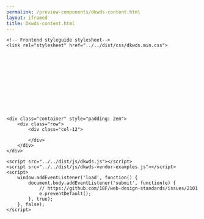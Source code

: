 ```yaml
--- 
permalink: /preview-components/dkwds-content.html
layout: iframed 
title: Dkwds-content.html
---
```

<!doctype html>

<html lang="da">

<head>
    <title>Dkwds Content: Default</title>
    <meta name="viewport" content="width=device-width, initial-scale=1.0">
    <!-- Vendor example stylesheets (Select2 and Datatables)-->
    <link rel="stylesheet" href="https://cdnjs.cloudflare.com/ajax/libs/select2/4.0.5/css/select2.css">
    <link rel="stylesheet" href="https://cdn.datatables.net/1.10.19/css/jquery.dataTables.min.css">
    <link rel="stylesheet" href="https://cdn.datatables.net/responsive/2.2.3/css/responsive.dataTables.min.css">
    <link rel="stylesheet" href="https://cdn.datatables.net/select/1.2.7/css/select.dataTables.min.css">

    <!-- Frontend styleguide stylesheet-->
    <link rel="stylesheet" href="../../dist/css/dkwds.min.css">
</head>

<body>
    <div class="hide-base-svg">
        <?xml version="1.0" encoding="UTF-8"?>
        <!DOCTYPE svg PUBLIC "-//W3C//DTD SVG 1.1//EN" "http://www.w3.org/Graphics/SVG/1.1/DTD/svg11.dtd"><svg xmlns="http://www.w3.org/2000/svg"><symbol id="add" viewBox="0 0 24 24"><path d="M0 0h24v24H0z" fill="none"/><path d="M13 7h-2v4H7v2h4v4h2v-4h4v-2h-4V7zm-1-5C6.48 2 2 6.48 2 12s4.48 10 10 10 10-4.48 10-10S17.52 2 12 2zm0 18c-4.41 0-8-3.59-8-8s3.59-8 8-8 8 3.59 8 8-3.59 8-8 8z"/></symbol><symbol id="alert-outline" viewBox="0 0 24 24"><path fill="currentColor" d="M12 2L1 21h22M12 6l7.53 13H4.47M11 10v4h2v-4m-2 6v2h2v-2"/></symbol><symbol id="angle-arrow-down-white" viewBox="0 0 24 24"><path fill="#fff" d="M7.41 8.58L12 13.17l4.59-4.59L18 10l-6 6-6-6 1.41-1.42z"/></symbol><symbol id="angle-arrow-down" viewBox="0 0 24 24"><path d="M7.41 8.58L12 13.17l4.59-4.59L18 10l-6 6-6-6 1.41-1.42z"/></symbol><symbol id="angle-arrow-up" viewBox="0 0 24 24"><path d="M7.41 15.41L12 10.83l4.59 4.58L18 14l-6-6-6 6 1.41 1.41z"/></symbol><symbol id="arrow-left" viewBox="0 0 24 24"><path d="M20 11v2H8l5.5 5.5-1.42 1.42L4.16 12l7.92-7.92L13.5 5.5 8 11h12z"/></symbol><symbol id="arrow-right" viewBox="0 0 24 24"><path d="M4 11v2h12l-5.5 5.5 1.42 1.42L19.84 12l-7.92-7.92L10.5 5.5 16 11H4z"/></symbol><symbol id="book-open" viewBox="0 0 24 24"><path d="M13 12h7v1.5h-7m0-4h7V11h-7m0 3.5h7V16h-7m8-12H3a2 2 0 0 0-2 2v13a2 2 0 0 0 2 2h18a2 2 0 0 0 2-2V6a2 2 0 0 0-2-2m0 15h-9V6h9"/></symbol><symbol id="calendar" viewBox="0 0 24 24"><path d="M19 19H5V8h14m-3-7v2H8V1H6v2H5c-1.11 0-2 .89-2 2v14a2 2 0 0 0 2 2h14a2 2 0 0 0 2-2V5a2 2 0 0 0-2-2h-1V1m-1 11h-5v5h5v-5z"/></symbol><symbol id="cash-multiple" viewBox="0 0 24 24"><path d="M5 6h18v12H5V6m9 3a3 3 0 0 1 3 3 3 3 0 0 1-3 3 3 3 0 0 1-3-3 3 3 0 0 1 3-3M9 8a2 2 0 0 1-2 2v4a2 2 0 0 1 2 2h10a2 2 0 0 1 2-2v-4a2 2 0 0 1-2-2H9m-8 2h2v10h16v2H1V10z"/></symbol><symbol id="check-box-checked" viewBox="0 0 24 24"><g fill="none" fill-rule="evenodd"><path d="M0 0h24v24H0z"/><path fill="#1A1A1A" d="M5 3h14a2 2 0 0 1 2 2v14a2 2 0 0 1-2 2H5a2 2 0 0 1-2-2V5a2 2 0 0 1 2-2zm12.293 4.293l-6.921 6.921-3.665-3.664-1.414 1.414 5.079 5.079 8.335-8.336-1.414-1.414z"/></g></symbol><symbol id="check-box-disabled" viewBox="0 0 24 24"><g fill="none" fill-rule="evenodd"><path d="M0 0h24v24H0z"/><rect width="16" height="16" x="4" y="4" fill="#F5F5F5" stroke="#BFBFBF" stroke-width="2" rx="2"/></g></symbol><symbol id="check-box-focus" viewBox="0 0 24 24"><g fill="none" fill-rule="evenodd"><path fill="#FEBB30" d="M0 0h24v24H0V0z"/><rect width="16" height="16" x="4" y="4" fill="#FFF" stroke="#1A1A1A" stroke-width="2" rx="2"/></g></symbol><symbol id="check-box-unchecked" viewBox="0 0 24 24"><g fill="none" fill-rule="evenodd"><path d="M0 0h24v24H0z"/><rect width="16" height="16" x="4" y="4" fill="#FFF" stroke="#1A1A1A" stroke-width="2" rx="2"/></g></symbol><symbol id="check-circle-outline" viewBox="0 0 24 24"><path d="M12 2a10 10 0 0 1 10 10 10 10 0 0 1-10 10A10 10 0 0 1 2 12 10 10 0 0 1 12 2m0 2a8 8 0 0 0-8 8 8 8 0 0 0 8 8 8 8 0 0 0 8-8 8 8 0 0 0-8-8m-1 12.5L6.5 12l1.41-1.41L11 13.67l5.59-5.58L18 9.5l-7 7z"/></symbol><symbol id="check" viewBox="0 0 24 24"><path d="M21 7L9 19l-5.5-5.5 1.41-1.41L9 16.17 19.59 5.59 21 7z"/></symbol><symbol id="checkbox-blank-outline" viewBox="0 0 24 24"><path d="M19 3H5c-1.11 0-2 .89-2 2v14a2 2 0 0 0 2 2h14a2 2 0 0 0 2-2V5a2 2 0 0 0-2-2m0 2v14H5V5h14z"/></symbol><symbol id="checkbox-marked" viewBox="0 0 24 24"><path d="M10 17l-5-5 1.41-1.42L10 14.17l7.59-7.59L19 8m0-5H5c-1.11 0-2 .89-2 2v14a2 2 0 0 0 2 2h14a2 2 0 0 0 2-2V5a2 2 0 0 0-2-2z"/></symbol><symbol id="chevron-left" viewBox="0 0 24 24"><path d="M15.41 16.58L10.83 12l4.58-4.59L14 6l-6 6 6 6 1.41-1.42z"/></symbol><symbol id="chevron-right" viewBox="0 0 24 24"><path d="M8.59 16.58L13.17 12 8.59 7.41 10 6l6 6-6 6-1.41-1.42z"/></symbol><symbol id="close-circle-outline" viewBox="0 0 24 24"><path d="M12 20c-4.41 0-8-3.59-8-8s3.59-8 8-8 8 3.59 8 8-3.59 8-8 8m0-18C6.47 2 2 6.47 2 12s4.47 10 10 10 10-4.47 10-10S17.53 2 12 2m2.59 6L12 10.59 9.41 8 8 9.41 10.59 12 8 14.59 9.41 16 12 13.41 14.59 16 16 14.59 13.41 12 16 9.41 14.59 8z"/></symbol><symbol id="close-circle" viewBox="0 0 24 24"><g fill="none" fill-rule="evenodd"><path d="M0 0h24v24H0z"/><path fill="#FFF" d="M13.414 12l2.314-2.314-1.414-1.414L12 10.586 9.686 8.272 8.272 9.686 10.586 12l-2.31 2.31 1.413 1.415L12 13.415l2.31 2.31 1.415-1.414L13.415 12zM12 19a7 7 0 1 1 0-14 7 7 0 0 1 0 14z"/></g></symbol><symbol id="close" viewBox="0 0 24 24"><path d="M19 6.41L17.59 5 12 10.59 6.41 5 5 6.41 10.59 12 5 17.59 6.41 19 12 13.41 17.59 19 19 17.59 13.41 12 19 6.41z"/></symbol><symbol id="content-save" viewBox="0 0 24 24"><path d="M15 9H5V5h10m-3 14a3 3 0 0 1-3-3 3 3 0 0 1 3-3 3 3 0 0 1 3 3 3 3 0 0 1-3 3m5-16H5a2 2 0 0 0-2 2v14a2 2 0 0 0 2 2h14a2 2 0 0 0 2-2V7l-4-4z"/></symbol><symbol id="delete-outline" viewBox="0 0 24 24"><path d="M6 19c0 1.1.9 2 2 2h8c1.1 0 2-.9 2-2V7H6v12zM8 9h8v10H8V9zm7.5-5l-1-1h-5l-1 1H5v2h14V4z"/><path fill="none" d="M0 0h24v24H0V0z"/></symbol><symbol id="delete" viewBox="0 0 24 24"><path fill="currentColor" d="M19 4h-3.5l-1-1h-5l-1 1H5v2h14M6 19a2 2 0 0 0 2 2h8a2 2 0 0 0 2-2V7H6v12z"/></symbol><symbol id="dots-vertical" viewBox="0 0 24 24"><path d="M12 16a2 2 0 0 1 2 2 2 2 0 0 1-2 2 2 2 0 0 1-2-2 2 2 0 0 1 2-2m0-6a2 2 0 0 1 2 2 2 2 0 0 1-2 2 2 2 0 0 1-2-2 2 2 0 0 1 2-2m0-6a2 2 0 0 1 2 2 2 2 0 0 1-2 2 2 2 0 0 1-2-2 2 2 0 0 1 2-2z"/></symbol><symbol id="download" viewBox="0 0 24 24"><path d="M19 12v7H5v-7H3v7c0 1.1.9 2 2 2h14c1.1 0 2-.9 2-2v-7h-2zm-6 .67l2.59-2.58L17 11.5l-5 5-5-5 1.41-1.41L11 12.67V3h2z"/><path fill="none" d="M0 0h24v24H0z"/></symbol><symbol id="error" viewBox="0 0 24 24"><path d="M12 20c-4.41 0-8-3.59-8-8s3.59-8 8-8 8 3.59 8 8-3.59 8-8 8m0-18C6.47 2 2 6.47 2 12s4.47 10 10 10 10-4.47 10-10S17.53 2 12 2m2.59 6L12 10.59 9.41 8 8 9.41 10.59 12 8 14.59 9.41 16 12 13.41 14.59 16 16 14.59 13.41 12 16 9.41 14.59 8z"/></symbol><symbol id="file-document-box" viewBox="0 0 24 24"><path d="M5 3c-1.11 0-2 .89-2 2v14c0 1.11.89 2 2 2h14c1.11 0 2-.89 2-2V5c0-1.11-.89-2-2-2H5m0 2h14v14H5V5m2 2v2h10V7H7m0 4v2h10v-2H7m0 4v2h7v-2H7z"/></symbol><symbol id="file" viewBox="0 0 24 24"><path fill="none" d="M0 0h24v24H0V0z"/><g><path d="M14 2H6c-1.1 0-1.99.9-1.99 2L4 20c0 1.1.89 2 1.99 2H18c1.1 0 2-.9 2-2V8l-6-6zM6 20V4h7v5h5v11H6z"/></g></symbol><symbol id="folder-multiple" viewBox="0 0 24 24"><path d="M22 4a2 2 0 0 1 2 2v10a2 2 0 0 1-2 2H6a2 2 0 0 1-2-2V4a2 2 0 0 1 2-2h6l2 2h8M2 6v14h18v2H2a2 2 0 0 1-2-2V6h2m4 0v10h16V6H6z"/></symbol><symbol id="help-circle-outline" viewBox="0 0 24 24"><path d="M11 18h2v-2h-2v2m1-16A10 10 0 0 0 2 12a10 10 0 0 0 10 10 10 10 0 0 0 10-10A10 10 0 0 0 12 2m0 18c-4.41 0-8-3.59-8-8s3.59-8 8-8 8 3.59 8 8-3.59 8-8 8m0-14a4 4 0 0 0-4 4h2a2 2 0 0 1 2-2 2 2 0 0 1 2 2c0 2-3 1.75-3 5h2c0-2.25 3-2.5 3-5a4 4 0 0 0-4-4z"/></symbol><symbol id="info" viewBox="0 0 24 24"><path d="M11 15h2v2h-2v-2m0-8h2v6h-2V7m1-5C6.47 2 2 6.5 2 12a10 10 0 0 0 10 10 10 10 0 0 0 10-10A10 10 0 0 0 12 2m0 18a8 8 0 0 1-8-8 8 8 0 0 1 8-8 8 8 0 0 1 8 8 8 8 0 0 1-8 8z"/></symbol><symbol id="language" viewBox="0 0 24 24"><path d="M0 0h24v24H0z" fill="none"/><path d="M11.99 2C6.47 2 2 6.48 2 12s4.47 10 9.99 10C17.52 22 22 17.52 22 12S17.52 2 11.99 2zm6.93 6h-2.95a15.65 15.65 0 0 0-1.38-3.56A8.03 8.03 0 0 1 18.92 8zM12 4.04c.83 1.2 1.48 2.53 1.91 3.96h-3.82c.43-1.43 1.08-2.76 1.91-3.96zM4.26 14C4.1 13.36 4 12.69 4 12s.1-1.36.26-2h3.38c-.08.66-.14 1.32-.14 2 0 .68.06 1.34.14 2H4.26zm.82 2h2.95c.32 1.25.78 2.45 1.38 3.56A7.987 7.987 0 0 1 5.08 16zm2.95-8H5.08a7.987 7.987 0 0 1 4.33-3.56A15.65 15.65 0 0 0 8.03 8zM12 19.96c-.83-1.2-1.48-2.53-1.91-3.96h3.82c-.43 1.43-1.08 2.76-1.91 3.96zM14.34 14H9.66c-.09-.66-.16-1.32-.16-2 0-.68.07-1.35.16-2h4.68c.09.65.16 1.32.16 2 0 .68-.07 1.34-.16 2zm.25 5.56c.6-1.11 1.06-2.31 1.38-3.56h2.95a8.03 8.03 0 0 1-4.33 3.56zM16.36 14c.08-.66.14-1.32.14-2 0-.68-.06-1.34-.14-2h3.38c.16.64.26 1.31.26 2s-.1 1.36-.26 2h-3.38z"/></symbol><symbol id="magnify" viewBox="0 0 24 24"><path d="M9.5 3A6.5 6.5 0 0 1 16 9.5c0 1.61-.59 3.09-1.56 4.23l.27.27h.79l5 5-1.5 1.5-5-5v-.79l-.27-.27A6.516 6.516 0 0 1 9.5 16 6.5 6.5 0 0 1 3 9.5 6.5 6.5 0 0 1 9.5 3m0 2C7 5 5 7 5 9.5S7 14 9.5 14 14 12 14 9.5 12 5 9.5 5z"/></symbol><symbol id="menu-down" viewBox="0 0 24 24"><path d="M7 10l5 5 5-5H7z"/></symbol><symbol id="menu-left" viewBox="0 0 24 24"><path d="M14 7l-5 5 5 5V7z"/></symbol><symbol id="menu-right" viewBox="0 0 24 24"><path d="M10 17l5-5-5-5v10z"/></symbol><symbol id="menu-up" viewBox="0 0 24 24"><path d="M7 15l5-5 5 5H7z"/></symbol><symbol id="message" viewBox="0 0 24 24"><path d="M20 2a2 2 0 0 1 2 2v12a2 2 0 0 1-2 2H6l-4 4V4a2 2 0 0 1 2-2h16M4 4v13.17L5.17 16H20V4H4m2 3h12v2H6V7m0 4h9v2H6v-2z"/></symbol><symbol id="minus" viewBox="0 0 24 24"><path d="M19 13H5v-2h14v2z"/></symbol><symbol id="open-in-new" viewBox="0 0 24 24"><path d="M14 3v2h3.59l-9.83 9.83 1.41 1.41L19 6.41V10h2V3m-2 16H5V5h7V3H5a2 2 0 0 0-2 2v14a2 2 0 0 0 2 2h14a2 2 0 0 0 2-2v-7h-2v7z"/></symbol><symbol id="pencil" viewBox="0 0 24 24"><path d="M20.71 7.04c.39-.39.39-1.04 0-1.41l-2.34-2.34c-.37-.39-1.02-.39-1.41 0l-1.84 1.83 3.75 3.75M3 17.25V21h3.75L17.81 9.93l-3.75-3.75L3 17.25z"/></symbol><symbol id="plus" viewBox="0 0 24 24"><path d="M19 13h-6v6h-2v-6H5v-2h6V5h2v6h6v2z"/></symbol><symbol id="printer" viewBox="0 0 24 24"><path d="M18 3H6v4h12m1 5a1 1 0 0 1-1-1 1 1 0 0 1 1-1 1 1 0 0 1 1 1 1 1 0 0 1-1 1m-3 7H8v-5h8m3-6H5a3 3 0 0 0-3 3v6h4v4h12v-4h4v-6a3 3 0 0 0-3-3z"/></symbol><symbol id="radio-disabled" viewBox="0 0 24 24"><g fill="none" fill-rule="evenodd"><path d="M0 0h24v24H0z"/><circle cx="12" cy="12" r="8" fill="#F5F5F5" stroke="#BFBFBF" stroke-width="2"/></g></symbol><symbol id="radio-focused" viewBox="0 0 24 24"><g fill="none" fill-rule="evenodd"><path d="M0 0h24v24H0z"/><circle cx="12" cy="12" r="8" fill="#FFF" stroke="#1A1A1A" stroke-linejoin="square" stroke-width="2"/><circle cx="12" cy="12" r="10.5" stroke="#FEBB30" stroke-width="3"/></g></symbol><symbol id="radio-marked" viewBox="0 0 24 24"><g fill="none" fill-rule="evenodd"><path d="M0 0h24v24H0z"/><g stroke-linejoin="square"><circle cx="12" cy="12" r="6.5" fill="#1A1A1A" stroke="#FFF" stroke-width="5"/><circle cx="12" cy="12" r="8" stroke="#1A1A1A" stroke-width="2"/></g></g></symbol><symbol id="radio-unmarked" viewBox="0 0 24 24"><g fill="none" fill-rule="evenodd"><path d="M0 0h24v24H0z"/><circle cx="12" cy="12" r="8" fill="#FFF" stroke="#1A1A1A" stroke-width="2"/></g></symbol><symbol id="refresh" viewBox="0 0 24 24"><path d="M17.65 6.35A7.958 7.958 0 0 0 12 4a8 8 0 0 0-8 8 8 8 0 0 0 8 8c3.73 0 6.84-2.55 7.73-6h-2.08A5.99 5.99 0 0 1 12 18a6 6 0 0 1-6-6 6 6 0 0 1 6-6c1.66 0 3.14.69 4.22 1.78L13 11h7V4l-2.35 2.35z"/></symbol><symbol id="save" viewBox="0 0 24 24"><path d="M0 0h24v24H0z" fill="none"/><path d="M17 3H5a2 2 0 0 0-2 2v14a2 2 0 0 0 2 2h14c1.1 0 2-.9 2-2V7l-4-4zm-5 16c-1.66 0-3-1.34-3-3s1.34-3 3-3 3 1.34 3 3-1.34 3-3 3zm3-10H5V5h10v4z"/></symbol><symbol id="settings" viewBox="0 0 24 24"><path d="M19.43 12.97l2.11 1.66c.19.15.24.42.12.64l-2 3.46c-.12.22-.39.3-.61.22l-2.49-1.01c-.52.4-1.06.73-1.69.99l-.37 2.65c-.04.24-.25.42-.5.42h-4c-.25 0-.46-.18-.5-.42l-.37-2.65c-.63-.25-1.17-.59-1.69-.99l-2.49 1.01c-.22.08-.49 0-.61-.22l-2-3.46a.493.493 0 0 1 .12-.64l2.11-1.66L4.5 12l.07-1-2.11-1.63a.493.493 0 0 1-.12-.64l2-3.46c.12-.22.39-.31.61-.22l2.49 1c.52-.39 1.06-.73 1.69-.98l.37-2.65c.04-.24.25-.42.5-.42h4c.25 0 .46.18.5.42l.37 2.65c.63.25 1.17.59 1.69.98l2.49-1c.22-.09.49 0 .61.22l2 3.46c.12.22.07.49-.12.64L19.43 11l.07 1-.07.97M6.5 12c0 .58.09 1.13.25 1.66l-2.07 1.7.75 1.3 2.52-.94c.74.81 1.73 1.4 2.85 1.65l.44 2.63h1.5l.44-2.63c1.12-.24 2.12-.83 2.87-1.64l2.51.94.75-1.3-2.07-1.7c.17-.53.26-1.09.26-1.67 0-.57-.09-1.13-.25-1.65l2.06-1.69-.75-1.3-2.5.93a5.526 5.526 0 0 0-2.87-1.66L12.75 4h-1.5l-.44 2.63c-1.12.25-2.12.84-2.87 1.66l-2.5-.94-.75 1.3 2.06 1.7c-.16.52-.25 1.08-.25 1.65M12 8.5a3.5 3.5 0 0 1 3.5 3.5 3.5 3.5 0 0 1-3.5 3.5A3.5 3.5 0 0 1 8.5 12 3.5 3.5 0 0 1 12 8.5m0 2a1.5 1.5 0 0 0-1.5 1.5 1.5 1.5 0 0 0 1.5 1.5 1.5 1.5 0 0 0 1.5-1.5 1.5 1.5 0 0 0-1.5-1.5z"/></symbol><symbol id="sort-acending" viewBox="0 0 24 24"><g fill="none" fill-rule="evenodd"><path d="M0 0h24v24H0z"/><path fill="#1A1A1A" d="M6 13l6 6 6-6z"/><path stroke="#1A1A1A" d="M16.793 10.5L12 5.707 7.207 10.5h9.586z"/></g></symbol><symbol id="sort-descending" viewBox="0 0 24 24"><g fill="none" fill-rule="evenodd"><path d="M0 0h24v24H0z"/><path stroke="#1A1A1A" d="M7.207 13.5L12 18.293l4.793-4.793H7.207z"/><path fill="#1A1A1A" d="M18 11l-6-6-6 6z"/></g></symbol><symbol id="sort-none" viewBox="0 0 24 24"><g fill="none" fill-rule="evenodd"><path d="M0 0h24v24H0z"/><path d="M7.207 13.5L12 18.293l4.793-4.793H7.207zm9.586-3L12 5.707 7.207 10.5h9.586z" stroke="#1A1A1A"/></g></symbol><symbol id="success" viewBox="0 0 24 24"><path d="M12 2a10 10 0 0 1 10 10 10 10 0 0 1-10 10A10 10 0 0 1 2 12 10 10 0 0 1 12 2m0 2a8 8 0 0 0-8 8 8 8 0 0 0 8 8 8 8 0 0 0 8-8 8 8 0 0 0-8-8m-1 12.5L6.5 12l1.41-1.41L11 13.67l5.59-5.58L18 9.5l-7 7z"/></symbol><symbol id="warning" viewBox="0 0 24 24"><path d="M12 2L1 21h22M12 6l7.53 13H4.47M11 10v4h2v-4m-2 6v2h2v-2"/></symbol></svg>
    </div>

    <div class="container" style="padding: 2em">
        <div class="row">
            <div class="col-12">

            </div>
        </div>
    </div>

    <script src="../../dist/js/dkwds.js"></script>
    <script src="../../dist/js/dkwds-vendor-examples.js"></script>
    <script>
        window.addEventListener('load', function() {
            document.body.addEventListener('submit', function(e) {
                // https://github.com/18F/web-design-standards/issues/2101
                e.preventDefault();
            }, true);
        }, false);
    </script>
</body>

</html>